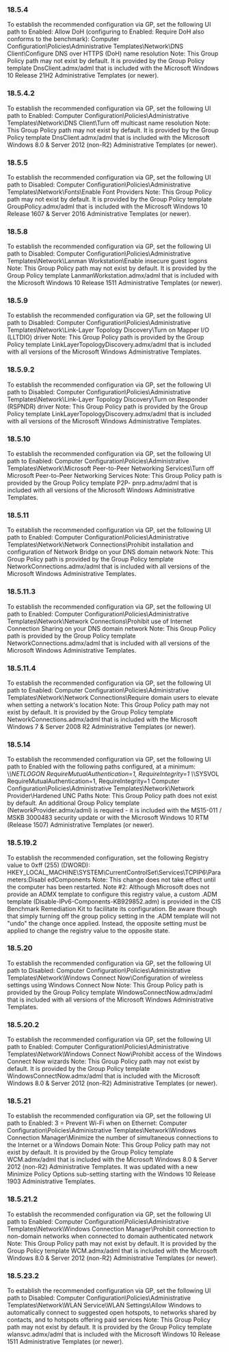 
### 18.5.4  
To establish the recommended configuration via GP, set the following UI path to Enabled: 
Allow DoH (configuring to Enabled: Require DoH also conforms to the benchmark): 
Computer Configuration\Policies\Administrative Templates\Network\DNS 
Client\Configure DNS over HTTPS (DoH) name resolution 
Note: This Group Policy path may not exist by default. It is provided by the Group Policy 
template DnsClient.admx/adml that is included with the Microsoft Windows 10 Release 
21H2 Administrative Templates (or newer). 

### 18.5.4.2  
To establish the recommended configuration via GP, set the following UI path to Enabled: 
Computer Configuration\Policies\Administrative Templates\Network\DNS 
Client\Turn off multicast name resolution 
Note: This Group Policy path may not exist by default. It is provided by the Group Policy 
template DnsClient.admx/adml that is included with the Microsoft Windows 8.0 & Server 
2012 (non-R2) Administrative Templates (or newer). 

### 18.5.5  
To establish the recommended configuration via GP, set the following UI path to Disabled: 
Computer Configuration\Policies\Administrative Templates\Network\Fonts\Enable 
Font Providers 
Note: This Group Policy path may not exist by default. It is provided by the Group Policy 
template GroupPolicy.admx/adml that is included with the Microsoft Windows 10 Release 
1607 & Server 2016 Administrative Templates (or newer). 

### 18.5.8  
To establish the recommended configuration via GP, set the following UI path to Disabled: 
Computer Configuration\Policies\Administrative Templates\Network\Lanman 
Workstation\Enable insecure guest logons 
Note: This Group Policy path may not exist by default. It is provided by the Group Policy 
template LanmanWorkstation.admx/adml that is included with the Microsoft Windows 10 
Release 1511 Administrative Templates (or newer). 

### 18.5.9  
To establish the recommended configuration via GP, set the following UI path to Disabled: 
Computer Configuration\Policies\Administrative Templates\Network\Link-Layer 
Topology Discovery\Turn on Mapper I/O (LLTDIO) driver 
Note: This Group Policy path is provided by the Group Policy template 
LinkLayerTopologyDiscovery.admx/adml that is included with all versions of the 
Microsoft Windows Administrative Templates. 

### 18.5.9.2  
To establish the recommended configuration via GP, set the following UI path to Disabled: 
Computer Configuration\Policies\Administrative Templates\Network\Link-Layer 
Topology Discovery\Turn on Responder (RSPNDR) driver 
Note: This Group Policy path is provided by the Group Policy template 
LinkLayerTopologyDiscovery.admx/adml that is included with all versions of the 
Microsoft Windows Administrative Templates. 

### 18.5.10  
To establish the recommended configuration via GP, set the following UI path to Enabled: 
Computer Configuration\Policies\Administrative Templates\Network\Microsoft 
Peer-to-Peer Networking Services\Turn off Microsoft Peer-to-Peer Networking 
Services 
Note: This Group Policy path is provided by the Group Policy template P2P-
pnrp.admx/adml that is included with all versions of the Microsoft Windows Administrative 
Templates. 

### 18.5.11  
To establish the recommended configuration via GP, set the following UI path to Enabled: 
Computer Configuration\Policies\Administrative Templates\Network\Network 
Connections\Prohibit installation and configuration of Network Bridge on your 
DNS domain network 
Note: This Group Policy path is provided by the Group Policy template 
NetworkConnections.admx/adml that is included with all versions of the Microsoft 
Windows Administrative Templates. 

### 18.5.11.3  
To establish the recommended configuration via GP, set the following UI path to Enabled: 
Computer Configuration\Policies\Administrative Templates\Network\Network 
Connections\Prohibit use of Internet Connection Sharing on your DNS domain 
network 
Note: This Group Policy path is provided by the Group Policy template 
NetworkConnections.admx/adml that is included with all versions of the Microsoft 
Windows Administrative Templates.   
### 18.5.11.4  
To establish the recommended configuration via GP, set the following UI path to Enabled: 
Computer Configuration\Policies\Administrative Templates\Network\Network 
Connections\Require domain users to elevate when setting a network's location 
Note: This Group Policy path may not exist by default. It is provided by the Group Policy 
template NetworkConnections.admx/adml that is included with the Microsoft Windows 7 & 
Server 2008 R2 Administrative Templates (or newer). 

### 18.5.14  
To establish the recommended configuration via GP, set the following UI path to Enabled 
with the following paths configured, at a minimum: 
\\*\NETLOGON RequireMutualAuthentication=1, RequireIntegrity=1 
\\*\SYSVOL RequireMutualAuthentication=1, RequireIntegrity=1 
Computer Configuration\Policies\Administrative Templates\Network\Network 
Provider\Hardened UNC Paths 
Note: This Group Policy path does not exist by default. An additional Group Policy template 
(NetworkProvider.admx/adml) is required - it is included with the MS15-011 / MSKB 
3000483 security update or with the Microsoft Windows 10 RTM (Release 1507) 
Administrative Templates (or newer). 

### 18.5.19.2  
To establish the recommended configuration, set the following Registry value to 0xff 
(255) (DWORD): 
HKEY_LOCAL_MACHINE\SYSTEM\CurrentControlSet\Services\TCPIP6\Parameters:Disabl
edComponents 
Note: This change does not take effect until the computer has been restarted. 
Note #2: Although Microsoft does not provide an ADMX template to configure this registry 
value, a custom .ADM template (Disable-IPv6-Components-KB929852.adm) is provided in 
the CIS Benchmark Remediation Kit to facilitate its configuration. Be aware though that 
simply turning off the group policy setting in the .ADM template will not "undo" the change 
once applied. Instead, the opposite setting must be applied to change the registry value to 
the opposite state. 

### 18.5.20  
To establish the recommended configuration via GP, set the following UI path to Disabled: 
Computer Configuration\Policies\Administrative Templates\Network\Windows 
Connect Now\Configuration of wireless settings using Windows Connect Now 
Note: This Group Policy path is provided by the Group Policy template 
WindowsConnectNow.admx/adml that is included with all versions of the Microsoft Windows 
Administrative Templates. 

### 18.5.20.2  
To establish the recommended configuration via GP, set the following UI path to Enabled: 
Computer Configuration\Policies\Administrative Templates\Network\Windows 
Connect Now\Prohibit access of the Windows Connect Now wizards 
Note: This Group Policy path may not exist by default. It is provided by the Group Policy 
template WindowsConnectNow.admx/adml that is included with the Microsoft Windows 8.0 
& Server 2012 (non-R2) Administrative Templates (or newer). 
   
### 18.5.21  
To establish the recommended configuration via GP, set the following UI path to Enabled: 
3 = Prevent Wi-Fi when on Ethernet: 
Computer Configuration\Policies\Administrative Templates\Network\Windows 
Connection Manager\Minimize the number of simultaneous connections to the 
Internet or a Windows Domain 
Note: This Group Policy path may not exist by default. It is provided by the Group Policy 
template WCM.admx/adml that is included with the Microsoft Windows 8.0 & Server 2012 
(non-R2) Administrative Templates. It was updated with a new Minimize Policy Options 
sub-setting starting with the Windows 10 Release 1903 Administrative Templates. 

### 18.5.21.2  
To establish the recommended configuration via GP, set the following UI path to Enabled: 
Computer Configuration\Policies\Administrative Templates\Network\Windows 
Connection Manager\Prohibit connection to non-domain networks when connected 
to domain authenticated network 
Note: This Group Policy path may not exist by default. It is provided by the Group Policy 
template WCM.admx/adml that is included with the Microsoft Windows 8.0 & Server 2012 
(non-R2) Administrative Templates (or newer). 

### 18.5.23.2  
To establish the recommended configuration via GP, set the following UI path to Disabled: 
Computer Configuration\Policies\Administrative Templates\Network\WLAN 
Service\WLAN Settings\Allow Windows to automatically connect to suggested 
open hotspots, to networks shared by contacts, and to hotspots offering paid 
services 
Note: This Group Policy path may not exist by default. It is provided by the Group Policy 
template wlansvc.admx/adml that is included with the Microsoft Windows 10 Release 1511 
Administrative Templates (or newer). 
